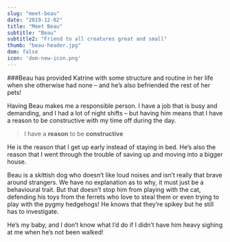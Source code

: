 ```yaml
---
slug: "meet-beau"
date: "2019-12-02"
title: "Meet Beau"
subtitle: "Beau"
subtitle2: "Friend to all creatures great and small"
thumb: "beau-header.jpg"
dom: false
icon: 'dom-new-icon.png'
---
```


###Beau has provided Katrine with some structure and routine in her life when she otherwise had none – and he’s also befriended the rest of her pets! 

Having Beau makes me a responsible person. I have a job that is busy and demanding, and I had a lot of night shifts – but having him means that I have a reason to be constructive with my time off during the day. 

> I have a **reason** to be **constructive**

He is the reason that I get up early instead of staying in bed. He’s also the reason that I went through the trouble of saving up and moving into a bigger house. 

Beau is a skittish dog who doesn’t like loud noises and isn’t really that brave around strangers. We have no explanation as to why, it must just be a behavioural trait. But that doesn’t stop him from playing with the cat, defending his toys from the ferrets who love to steal them or even trying to play with the pygmy hedgehogs! He knows that they’re spikey but he still has to investigate. 

He’s my baby, and I don’t know what I’d do if I didn’t have him heavy sighing at me when he’s not been walked!